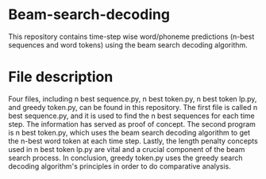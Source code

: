 # Beam-search-decoding
This repository contains time-step wise word/phoneme predictions (n-best sequences and word tokens) using the beam search decoding algorithm.

# File description

Four files, including n best sequence.py, n best token.py, n best token lp.py, and greedy token.py, can be found in this repository. The first file is called n best sequence.py, and it is used to find the n best sequences for each time step. The information has served as proof of concept. The second program is n best token.py, which uses the beam search decoding algorithm to get the n-best word token at each time step. Lastly, the length penalty concepts used in n best token lp.py are vital and a crucial component of the beam search process. In conclusion, greedy token.py uses the greedy search decoding algorithm's principles in order to do comparative analysis.
